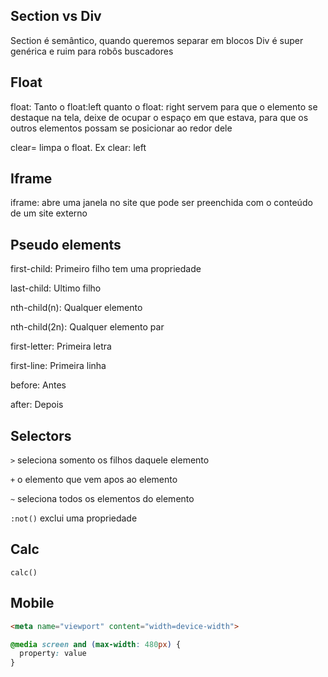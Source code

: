 ## Section vs Div

Section é semântico, quando queremos separar em blocos
Div é super genérica e ruim para robôs buscadores

## Float

float: Tanto o float:left quanto o float: right servem para que o elemento se destaque na tela, deixe de ocupar o espaço em que estava, para que os outros elementos possam se posicionar ao redor dele

clear= limpa o float. Ex clear: left


## Iframe

iframe: abre uma janela no site que pode ser preenchida com o conteúdo de um site externo

## Pseudo elements

first-child: Primeiro filho tem uma propriedade

last-child: Ultimo filho

nth-child(n): Qualquer elemento

nth-child(2n): Qualquer elemento par

first-letter: Primeira letra

first-line: Primeira linha

before: Antes

after: Depois

## Selectors

``>`` seleciona somento os filhos daquele elemento

``+`` o elemento que vem apos ao elemento

``~`` seleciona todos os elementos do elemento

``:not()`` exclui uma propriedade

## Calc

``calc()``

## Mobile

```html
<meta name="viewport" content="width=device-width">
```

```css
@media screen and (max-width: 480px) {
  property: value
}
```